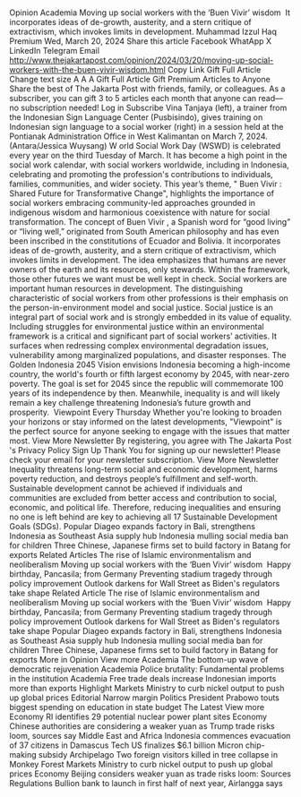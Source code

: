 # 

Opinion
Academia
Moving up social workers with the ‘Buen Vivir’ wisdom&nbsp;
It incorporates ideas of de-growth, austerity, and a stern critique of extractivism, which invokes limits in development.
Muhammad Izzul Haq
Premium
Wed, March 20, 2024
Share this article
Facebook
WhatApp
X
LinkedIn
Telegram
Email
http://www.thejakartapost.com/opinion/2024/03/20/moving-up-social-workers-with-the-buen-vivir-wisdom.html
Copy Link
Gift Full Article
Change text size
A
A
A
Gift Full Article
Gift Premium Articles
to Anyone
Share the best of The Jakarta Post with friends, family, or colleagues. As a subscriber, you can gift 3 to 5 articles each month that anyone can read—no subscription needed!
Log in
Subscribe
Vina Tanjaya (left), a trainer from the Indonesian Sign Language Center (Pusbisindo), gives training on Indonesian sign language to a social worker (right) in a session held at the Pontianak Administration Office in West Kalimantan on March 7, 2024. (Antara/Jessica Wuysang)
W
orld Social Work Day (WSWD) is celebrated every year on the third Tuesday of March. It has become a high point in the social work calendar, with social workers worldwide, including in Indonesia, celebrating and promoting the profession's contributions to individuals, families, communities, and wider society.
This year’s theme, "
Buen Vivir
: Shared Future for Transformative Change", highlights the importance of social workers embracing community-led approaches grounded in indigenous wisdom and harmonious coexistence with nature for social transformation.
The concept of
Buen Vivir
, a Spanish word for “good living” or “living well,” originated from South American philosophy and has even been inscribed in the constitutions of Ecuador and Bolivia.&nbsp;It incorporates ideas of de-growth, austerity, and a stern critique of extractivism, which invokes limits in development. The idea emphasizes that humans are never owners of the earth and its resources, only stewards. Within the framework, those other futures we want must be well kept in check.
Social workers are important human resources in development. The distinguishing characteristic of social workers from other professions is their emphasis on the person-in-environment model and social justice.
Social justice is an integral part of social work and is strongly embedded in its value of equality. Including struggles for environmental justice within an environmental framework is a critical and significant part of social workers’ activities. It surfaces when redressing complex environmental degradation issues, vulnerability among marginalized populations, and disaster responses.
The Golden Indonesia 2045 Vision envisions Indonesia becoming a high-income country, the world's fourth or fifth largest economy by 2045, with near-zero poverty. The goal is set for 2045 since the republic will commemorate 100 years of its independence by then. Meanwhile, inequality is and will likely remain a key challenge threatening Indonesia’s future growth and prosperity.&nbsp;
Viewpoint
Every Thursday
Whether you're looking to broaden your horizons or stay informed on the latest developments, "Viewpoint" is the perfect source for anyone seeking to engage with the issues that matter most.
View More Newsletter
By registering, you agree with
The Jakarta Post
's
Privacy Policy
Sign Up
Thank You
for signing up our newsletter!
Please check your email for your newsletter subscription.
View More Newsletter
Inequality threatens long-term social and economic development, harms poverty reduction, and destroys people’s fulfillment and self-worth. Sustainable development cannot be achieved if individuals and communities are excluded from better access and contribution to social, economic, and political life. Therefore, reducing inequalities and ensuring no one is left behind are key to achieving all 17 Sustainable Development Goals (SDGs).
Popular
Diageo expands factory in Bali, strengthens Indonesia as Southeast Asia supply hub
Indonesia mulling social media ban for children
Three Chinese, Japanese firms set to build factory in Batang for exports
Related Articles
The rise of Islamic environmentalism and neoliberalism
Moving up social workers with the ‘Buen Vivir’ wisdom&nbsp;
Happy birthday, Pancasila; from Germany
Preventing stadium tragedy through policy improvement
Outlook darkens for Wall Street as Biden's regulators take shape
Related Article
The rise of Islamic environmentalism and neoliberalism
Moving up social workers with the ‘Buen Vivir’ wisdom&nbsp;
Happy birthday, Pancasila; from Germany
Preventing stadium tragedy through policy improvement
Outlook darkens for Wall Street as Biden's regulators take shape
Popular
Diageo expands factory in Bali, strengthens Indonesia as Southeast Asia supply hub
Indonesia mulling social media ban for children
Three Chinese, Japanese firms set to build factory in Batang for exports
More in Opinion
View more
Academia
The bottom-up wave of democratic rejuvenation
Academia
Police brutality: Fundamental problems in the institution
Academia
Free trade deals increase Indonesian imports more than exports
Highlight
Markets
Ministry to curb nickel output to push up global prices
Editorial
Narrow margin
Politics
President Prabowo touts biggest spending on education in state budget
The Latest
View more
Economy
RI identifies 29 potential nuclear power plant sites
Economy
Chinese authorities are considering a weaker yuan as Trump trade risks loom, sources say
Middle East and Africa
Indonesia commences evacuation of 37 citizens in Damascus
Tech
US finalizes $6.1 billion Micron chip-making subsidy
Archipelago
Two foreign visitors killed in tree collapse in Monkey Forest
Markets
Ministry to curb nickel output to push up global prices
Economy
Beijing considers weaker yuan as trade risks loom: Sources
Regulations
Bullion bank to launch in first half of next year, Airlangga says